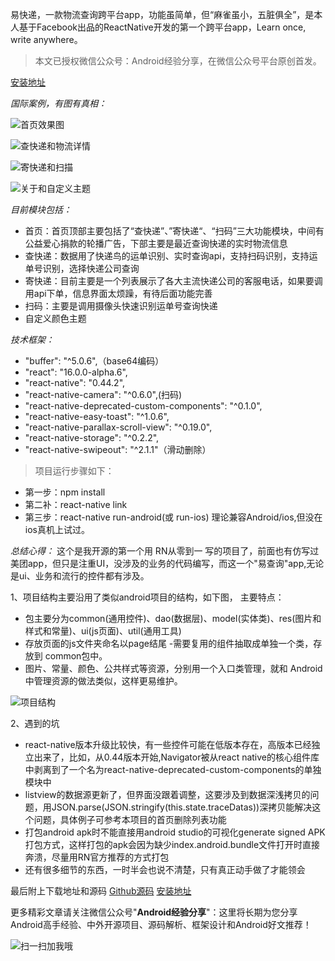 易快递，一款物流查询跨平台app，功能虽简单，但“麻雀虽小，五脏俱全”，是本人基于Facebook出品的ReactNative开发的第一个跨平台app，Learn once, write anywhere。
>本文已授权微信公众号：Android经验分享，在微信公众号平台原创首发。

[安装地址](https://fir.im/jeasycheck)

*国际案例，有图有真相：*


![首页效果图](http://upload-images.jianshu.io/upload_images/1964096-b3ea2c8c668c24db.jpg?imageMogr2/auto-orient/strip%7CimageView2/2/w/1240)


![查快递和物流详情](http://upload-images.jianshu.io/upload_images/1964096-0c5aeaa4a48c5163.jpg?imageMogr2/auto-orient/strip%7CimageView2/2/w/1240)


![寄快递和扫描](http://upload-images.jianshu.io/upload_images/1964096-abfac1aab4c92492.jpg?imageMogr2/auto-orient/strip%7CimageView2/2/w/1240)


![关于和自定义主题](http://upload-images.jianshu.io/upload_images/1964096-a06942bb3f2e04b4.jpg?imageMogr2/auto-orient/strip%7CimageView2/2/w/1240)



*目前模块包括：*
- 首页：首页顶部主要包括了“查快递”、”寄快递“、“扫码”三大功能模块，中间有公益爱心捐款的轮播广告，下部主要是最近查询快递的实时物流信息
- 查快递：数据用了快递鸟的运单识别、实时查询api，支持扫码识别，支持运单号识别，选择快递公司查询
- 寄快递：目前主要是一个列表展示了各大主流快递公司的客服电话，如果要调用api下单，信息界面太烦躁，有待后面功能完善
- 扫码：主要是调用摄像头快速识别运单号查询快递
- 自定义颜色主题

*技术框架：*
- "buffer": "^5.0.6",（base64编码）
-  "react": "16.0.0-alpha.6",
- "react-native": "0.44.2",
- "react-native-camera": "^0.6.0",(扫码)
- "react-native-deprecated-custom-components": "^0.1.0",
- "react-native-easy-toast": "^1.0.6",
- "react-native-parallax-scroll-view": "^0.19.0",
- "react-native-storage": "^0.2.2",
- "react-native-swipeout": "^2.1.1"（滑动删除）


>项目运行步骤如下：
- 第一步：npm install
- 第二补：react-native link
- 第三步：react-native run-android(或 run-ios)
理论兼容Android/ios,但没在ios真机上试过。

*总结心得：*
这个是我开源的第一个用 RN从零到一 写的项目了，前面也有仿写过美团app，但只是注重UI，没涉及的业务的代码编写，而这一个"易查询"app,无论是ui、业务和流行的控件都有涉及。

1、项目结构主要沿用了类似android项目的结构，如下图，
主要特点：
- 包主要分为common(通用控件)、dao(数据层)、model(实体类)、res(图片和样式和常量)、ui(js页面)、util(通用工具)
- 存放页面的js文件夹命名以page结尾
-需要复用的组件抽取成单独一个类，存放到 common包中。
- 图片、常量、颜色、公共样式等资源，分别用一个入口类管理，就和 Android 中管理资源的做法类似，这样更易维护。

![项目结构](http://upload-images.jianshu.io/upload_images/1964096-505351cb3c7b463a.png?imageMogr2/auto-orient/strip%7CimageView2/2/w/1240)

2、遇到的坑
- react-native版本升级比较快，有一些控件可能在低版本存在，高版本已经独立出来了，比如，从0.44版本开始,Navigator被从react native的核心组件库中剥离到了一个名为react-native-deprecated-custom-components的单独模块中
- listview的数据源更新了，但界面没跟着调整，这要涉及到数据深浅拷贝的问题，用JSON.parse(JSON.stringify(this.state.traceDatas))深拷贝能解决这个问题，具体例子可参考本项目的首页删除列表功能
- 打包android apk时不能直接用android studio的可视化generate signed APK打包方式，这样打包的apk会因为缺少index.android.bundle文件打开时直接奔溃，尽量用RN官方推荐的方式打包
- 还有很多细节的东西，一时半会也说不清楚，只有真正动手做了才能领会

最后附上下载地址和源码 [Github源码](https://github.com/jaydenxiao2016/JEasyCheck) [安装地址](https://fir.im/jeasycheck)

更多精彩文章请关注微信公众号"**Android经验分享**"：这里将长期为您分享Android高手经验、中外开源项目、源码解析、框架设计和Android好文推荐！

![扫一扫加我哦](http://upload-images.jianshu.io/upload_images/1964096-6b04d2e7cff6d7c7.jpg?imageMogr2/auto-orient/strip%7CimageView2/2/w/1240)
